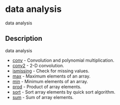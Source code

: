 

# data analysis

data analysis

## Description
data analysis


* [conv](conv.md) - Convolution and polynomial multiplication.
* [conv2](conv2.md) - 2-D convolution.
* [ismissing](ismissing.md) - Check for missing values.
* [max](max.md) - Maximum elements of an array.
* [min](min.md) - Minimum elements of an array.
* [prod](prod.md) - Product of array elements.
* [sort](sort.md) - Sort array elements by quick sort algorithm.
* [sum](sum.md) - Sum of array elements.



